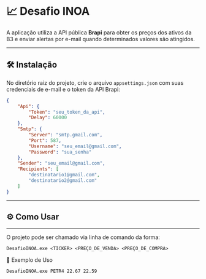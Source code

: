 # 📈 Desafio INOA  

A aplicação utiliza a API pública **Brapi** para obter os preços dos ativos da B3 e enviar alertas por e-mail quando determinados valores são atingidos.  

---

## 🛠 Instalação  

No diretório raiz do projeto, crie o arquivo `appsettings.json` com suas credenciais de e-mail e o token da API Brapi:  

```json
{
    "Api": {
        "Token": "seu_token_da_api",
        "Delay": 60000
    },
    "Smtp": {
        "Server": "smtp.gmail.com",
        "Port": 587,
        "Username": "seu_email@gmail.com",
        "Password": "sua_senha"
    },
    "Sender": "seu_email@gmail.com",
    "Recipients": [
        "destinatario1@gmail.com",
        "destinatario2@gmail.com"
    ]
}
````
--------

## ⚙️ Como Usar
------
O projeto pode ser chamado via linha de comando da forma:

````
DesafioINOA.exe <TICKER> <PREÇO_DE_VENDA> <PREÇO_DE_COMPRA>
````

📌 Exemplo de Uso
````
DesafioINOA.exe PETR4 22.67 22.59
````


